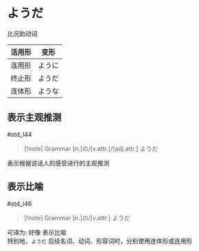 # ようだ

 比况助动词

| 活用形 | 变形  |
| --- | --- |
| 连用形 | ように |
| 终止形 | ようだ |
| 连体形 | ような |

## 表示主观推测

 #std_l44

> [!note] Grammar
> [n.]の/[v.attr.]/[adj.attr.] ようだ

表示根据说话人的感受进行的主观推测  

## 表示比喻

 #std_l46

> [!note] Grammar
> [n.]の/[v.attr.] ようだ

可译为: 好像
表示比喻  
特别地，`ようだ` 后续名词、动词、形容词时，分别使用连体形或连用形
